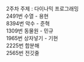 2주차 주제 : 다이나믹 프로그래밍 <br>
2491번 수열 - 용현<br>
8394번 악수 - 준혁<br>
1309번 동물원 - 민규<br>
1965번 상자넣기 - 기현<br>
2225번 합분해<br>
2565번 전깃줄<br>
